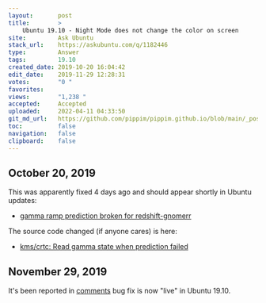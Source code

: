 ```yaml
---
layout:       post
title:        >
    Ubuntu 19.10 - Night Mode does not change the color on screen
site:         Ask Ubuntu
stack_url:    https://askubuntu.com/q/1182446
type:         Answer
tags:         19.10
created_date: 2019-10-20 16:04:42
edit_date:    2019-11-29 12:28:31
votes:        "0 "
favorites:    
views:        "1,238 "
accepted:     Accepted
uploaded:     2022-04-11 04:33:50
git_md_url:   https://github.com/pippim/pippim.github.io/blob/main/_posts/2019/2019-10-20-Ubuntu-19.10-Night-Mode-does-not-change-the-color-on-screen.md
toc:          false
navigation:   false
clipboard:    false
---
```


## October 20, 2019

This was apparently fixed 4 days ago and should appear shortly in Ubuntu updates:

- [gamma ramp prediction broken for redshift-gnomerr][1]

The source code changed (if anyone cares) is here:

- [kms/crtc: Read gamma state when prediction failed][2]

## November 29, 2019

It's been reported in [comments][3] bug fix is now "live" in Ubuntu 19.10.


  [1]: https://gitlab.gnome.org/GNOME/mutter/issues/857
  [2]: https://gitlab.gnome.org/GNOME/mutter/commit/1b4709794ea3602f5573fee164c880a14f049d3b
  [3]: https://askubuntu.com/questions/1182266/ubuntu-19-10-night-mode-does-not-change-the-color-on-screen/1182446?noredirect=1#comment1995987_1182446
